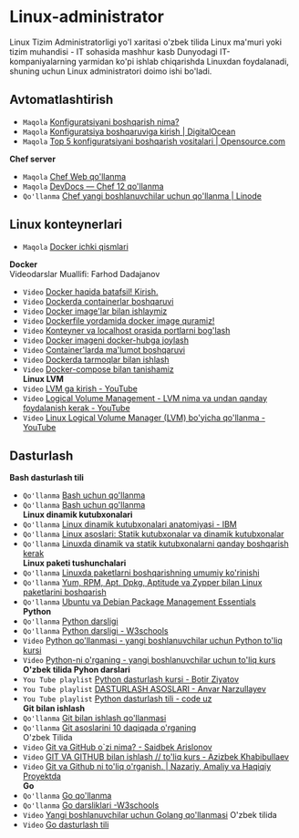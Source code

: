 # Linux-administrator
Linux Tizim Administratorligi yo'l xaritasi o'zbek tilida
Linux ma'muri yoki tizim muhandisi - IT sohasida mashhur kasb Dunyodagi IT-kompaniyalarning yarmidan ko'pi ishlab chiqarishda Linuxdan foydalanadi, shuning uchun Linux administratori doimo ishi bo'ladi.
##  Avtomatlashtirish
* `Maqola` [Konfiguratsiyani boshqarish nima?](https://www.redhat.com/en/topics/automation/what-is-configuration-management)
* `Maqola` [Konfiguratsiya boshqaruviga kirish | DigitalOcean](https://www.digitalocean.com/community/tutorials/an-introduction-to-configuration-management)
* `Maqola` [Top 5 konfiguratsiyani boshqarish vositalari | Opensource.com](https://opensource.com/article/18/12/configuration-management-tools)

**Chef server**
* `Maqola` [Chef Web qo'llanma](https://docs.chef.io/)
* `Maqola` [DevDocs &mdash; Chef 12 qo'llanma](https://devdocs.io/chef~12/)
* `Qo'llanma` [Chef  yangi boshlanuvchilar uchun qo'llanma | Linode](https://www.linode.com/docs/applications/configuration-management/beginners-guide-chef/)

## Linux konteynerlari
* `Maqola` [Docker ichki qismlari](https://medium.com/@BeNitinAgarwal/understanding-the-docker-internals-7ccb052ce9fe)

**Docker** <br>
Videodarslar Muallifi: Farhod Dadajanov
* `Video` [Docker haqida batafsil! Kirish.](https://youtu.be/trW0gihZ78E)
* `Video` [Dockerda containerlar boshqaruvi](https://youtu.be/QCez1zKsSRg)
* `Video` [Docker image'lar bilan ishlaymiz](https://youtu.be/MMP8wCj-5Gg)
* `Video` [Dockerfile yordamida docker image quramiz!](https://youtu.be/qHTs15-_mdU)
* `Video` [Konteyner va localhost orasida portlarni bog'lash](https://youtu.be/3aZ0BnRMo0w)
* `Video` [Docker imageni docker-hubga joylash ](https://youtu.be/XRGkMXfQu64)
* `Video` [Container'larda ma'lumot boshqaruvi ](https://youtu.be/TRS1G6OZDjE)
* `Video` [Dockerda tarmoqlar bilan ishlash ](https://youtu.be/j6oEaDrVi08)
* `Video` [Docker-compose bilan tanishamiz ](https://youtu.be/WBTv6ONh1iI) <br>
**Linux LVM**
* `Video` [LVM ga kirish - YouTube](https://youtu.be/dMHFArkANP8)
* `Video` [Logical Volume Management - LVM nima va undan qanday foydalanish kerak - YouTube](https://youtu.be/214rUhQe7B4)
* `Video` [Linux Logical Volume Manager (LVM) bo'yicha qo'llanma - YouTube](https://youtu.be/MeltFN-bXrQ)
## Dasturlash
**Bash dasturlash tili**
* `Qo'llanma` [Bash uchun qo'llanma](https://tiswww.case.edu/php/chet/bash/bashref.html)
* `Qo'llanma` [Bash uchun qo'llanma](https://www.gnu.org/savannah-checkouts/gnu/bash/manual/bash.html) <br>
**Linux dinamik kutubxonalari**
* `Qo'llanma` [Linux dinamik kutubxonalari anatomiyasi - IBM](https://developer.ibm.com/tutorials/l-dynamic-libraries/)
* `Qo'llanma` [Linux asoslari: Statik kutubxonalar va dinamik kutubxonalar](https://medium.com/swlh/linux-basics-static-libraries-vs-dynamic-libraries-a7bcf8157779)
* `Qo'llanma` [Linuxda dinamik va statik kutubxonalarni qanday boshqarish kerak](https://opensource.com/article/20/6/linux-libraries) <br>
**Linux paketi tushunchalari**
* `Qo'llanma` [Linuxda paketlarni boshqarishning umumiy ko'rinishi](https://www.linode.com/docs/guides/linux-package-management-overview/)
* `Qo'llanma` [Yum, RPM, Apt, Dpkg, Aptitude va Zypper bilan Linux paketlarini boshqarish](https://www.tecmint.com/linux-package-management/)
* `Qo'llanma` [Ubuntu va Debian Package Management Essentials](https://www.digitalocean.com/community/tutorials/ubuntu-and-debian-package-management-essentials) <br>
**Python**
* `Qo'llanma` [Python darsligi](https://docs.python.org/3/tutorial/)
* `Qo'llanma` [Python darsligi - W3schools](https://www.w3schools.com/python/)
* `Video` [Python qo'llanmasi - yangi boshlanuvchilar uchun Python to'liq kursi](https://youtu.be/_uQrJ0TkZlc)
* `Video` [Python-ni o'rganing - yangi boshlanuvchilar uchun to'liq kurs](https://youtu.be/rfscVS0vtbw) <br>
**O'zbek tilida Pyhon darslari**
* `You Tube playlist` [Python dasturlash kursi - Botir Ziyatov ](https://www.youtube.com/playlist?list=PLOvS2OkP87tSfos3rmPAhg9FqFDhbOcr1)
* `You Tube playlist` [DASTURLASH ASOSLARI - Anvar Narzullayev ](https://www.youtube.com/playlist?list=PLwsopmzfbOn9Lw5D7a26THpBDgAma1Sus)
* `You Tube playlist` [Python dasturlash tili - code uz ](https://www.youtube.com/playlist?list=PLPCDJXWqKXKEYN2Ke6v79YmDs9K3YK27v) <br>
**Git bilan ishlash**
* `Qo'llanma` [Git bilan ishlash qo'llanmasi](https://git-scm.com/docs/gittutorial)
* `Qo'llanma` [Git asoslarini 10 daqiqada o'rganing](https://www.freecodecamp.org/news/learn-the-basics-of-git-in-under-10-minutes-da548267cc91/) <br>
O'zbek Tilida
* `Video` [Git va GitHub o`zi nima? - Saidbek Arislonov
](https://youtu.be/JtVnOZ26XHA) 
* `Video` [GIT VA GITHUB bilan ishlash // to'liq kurs - Azizbek Khabibullaev
](https://youtu.be/GYmLXBlTqfE)
* `Video` [Git va Github ni to'liq o'rganish. | Nazariy, Amaliy va Haqiqiy Proyektda](https://youtu.be/Yzc9BSC8rwk) <br>
**Go**
* `Qo'llanma` [Go qo'llanma](https://go.dev/doc/)
* `Qo'llanma` [Go darsliklari -W3schools](https://www.w3schools.com/go/)
* `Video` [Yangi boshlanuvchilar uchun Golang qo'llanmasi](https://youtu.be/YS4e4q9oBaU)
O'zbek tilida
* `Video` [Go dasturlash tili](https://www.youtube.com/playlist?list=PL_WK6W0Gn1I4LW8Iur4V6GF16hnZi3-6_)





